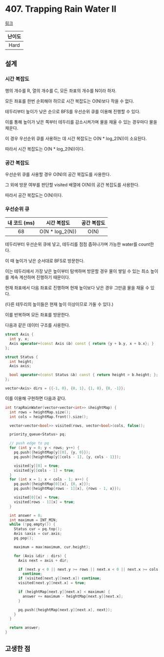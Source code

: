 # 407. Trapping Rain Water II

[링크](https://leetcode.com/problems/trapping-rain-water-ii/)

| 난이도 |
| :----: |
|  Hard  |

## 설계

### 시간 복잡도

행의 개수를 R, 열의 개수를 C, 모든 좌표의 개수를 N이라 하자.

모든 좌표를 한번 순회해야 하므로 시간 복잡도는 O(N)보다 작을 수 없다.

테두리부터 높이가 낮은 순으로 BFS를 우선순위 큐를 이용해 진행할 수 있다.

이를 통해 높이가 낮은 쪽부터 테두리를 감소시켜가며 물을 채울 수 있는 경우마다 물을 채운다.

이 경우 우선순위 큐를 사용하는 데 시간 복잡도는 O(N \* log_2(N))이 소요된다.

따라서 시간 복잡도는 O(N \* log_2(N))이다.

### 공간 복잡도

우선순위 큐를 사용할 경우 O(N)의 공간 복잡도를 사용한다.

그 외에 방문 여부를 판단할 visited 배열에 O(N)의 공간 복잡도를 사용한다.

따라서 공간 복잡도는 O(N)이다.

### 우선순위 큐

| 내 코드 (ms) |   시간 복잡도    | 공간 복잡도 |
| :----------: | :--------------: | :---------: |
|      68      | O(N \* log_2(N)) |    O(N)     |

테두리부터 우선순위 큐에 넣고, 테두리를 점점 좁혀나가며 가능한 water를 count한다.

이 때 높이가 낮은 순서대로 BFS로 방문한다.

이는 테두리에서 가장 낮은 높이부터 탐색하며 방문할 경우 물이 쌓일 수 있는 최소 높이를 계속 계산하며 진행하기 때문이다.

현재 좌표에서 다음 좌표로 진행하며 현재 높이보다 낮은 경우 그만큼 물을 채울 수 있다.

(다른 테두리의 높이들은 현재 높이 이상이므로 가둘 수 있다.)

이를 반복하며 모든 좌표를 방문한다.

다음과 같은 데이터 구조를 사용한다.

```cpp
struct Axis {
  int y, x;
  Axis operator+(const Axis &b) const { return {y + b.y, x + b.x}; }
};

struct Status {
  int height;
  Axis axis;

  bool operator<(const Status &b) const { return height > b.height; };
};

vector<Axis> dirs = {{-1, 0}, {0, 1}, {1, 0}, {0, -1}};
```

이를 이용해 구현하면 다음과 같다.

```cpp
int trapRainWater(vector<vector<int>> &heightMap) {
  int rows = heightMap.size();
  int cols = heightMap.front().size();

  vector<vector<bool>> visited(rows, vector<bool>(cols, false));

  priority_queue<Status> pq;

  // push edge to pq
  for (int y = 0; y < rows; y++) {
    pq.push({heightMap[y][0], {y, 0}});
    pq.push({heightMap[y][cols - 1], {y, cols - 1}});

    visited[y][0] = true;
    visited[y][cols - 1] = true;
  }
  for (int x = 1; x < cols - 1; x++) {
    pq.push({heightMap[0][x], {0, x}});
    pq.push({heightMap[rows - 1][x], {rows - 1, x}});

    visited[0][x] = true;
    visited[rows - 1][x] = true;
  }

  int answer = 0;
  int maximum = INT_MIN;
  while (!pq.empty()) {
    Status cur = pq.top();
    Axis &axis = cur.axis;
    pq.pop();

    maximum = max(maximum, cur.height);

    for (Axis &dir : dirs) {
      Axis next = axis + dir;

      if (next.y < 0 || next.y >= rows || next.x < 0 || next.x >= cols)
        continue;
      if (visited[next.y][next.x]) continue;
      visited[next.y][next.x] = true;

      if (heightMap[next.y][next.x] < maximum) {
        answer += maximum - heightMap[next.y][next.x];
      }

      pq.push({heightMap[next.y][next.x], next});
    }
  }

  return answer;
}
```

## 고생한 점
